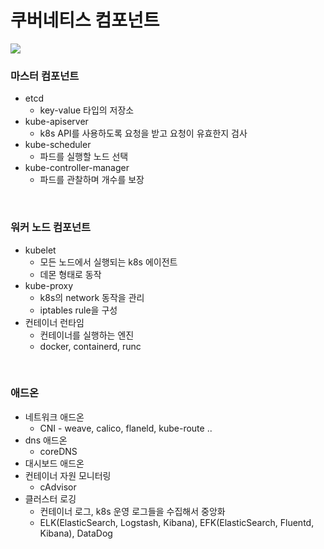 # 쿠버네티스 컴포넌트

![](https://velog.velcdn.com/images/strangehoon/post/2ad5bb06-706a-4c1a-a5b2-43d3b2f761b1/image.png)


### 마스터 컴포넌트

* etcd
  * key-value 타입의 저장소
* kube-apiserver
  * k8s API를 사용하도록 요청을 받고 요청이 유효한지 검사
* kube-scheduler
  * 파드를 실행할 노드 선택
* kube-controller-manager
  * 파드를 관찰하며 개수를 보장

</br>

### 워커 노드 컴포넌트
* kubelet
  * 모든 노드에서 실행되는 k8s 에이전트
  * 데몬 형태로 동작
* kube-proxy
  * k8s의 network 동작을 관리
  * iptables rule을 구성
* 컨테이너 런타임
  * 컨테이너를 실행하는 엔진
  * docker, containerd, runc

</br>

### 애드온
* 네트워크 애드온
  * CNI - weave, calico, flaneld, kube-route ..
* dns 애드온
  * coreDNS
* 대시보드 애드온
* 컨테이너 자원 모니터링
  * cAdvisor
* 클러스터 로깅
  * 컨테이너 로그, k8s 운영 로그들을 수집해서 중앙화
  * ELK(ElasticSearch, Logstash, Kibana), EFK(ElasticSearch, Fluentd, Kibana), DataDog
  

